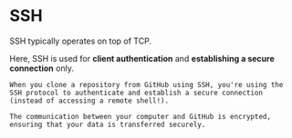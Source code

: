 # SSH

SSH typically operates on top of TCP.

Here, SSH is used for **client authentication** and **establishing a secure connection** only.

~~~admonish example title="Using SSH with GitHub"
When you clone a repository from GitHub using SSH, you're using the SSH protocol to authenticate and establish a secure connection (instead of accessing a remote shell!).

The communication between your computer and GitHub is encrypted, ensuring that your data is transferred securely.
~~~
